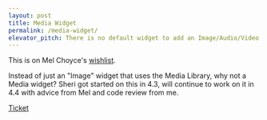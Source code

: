 ```yaml
---
layout: post
title: Media Widget
permalink: /media-widget/
elevator_pitch: There is no default widget to add an Image/Audio/Video etc in the sidebar.
---
```


This is on Mel Choyce's [wishlist](https://choycedesign.com/2015/01/23/my-top-wordpress-pain-points/).

Instead of just an "Image" widget that uses the Media Library, why not a Media widget? Sheri
got started on this in 4.3, will continue to work on it in 4.4 with advice from Mel and
code review from me.

[Ticket](https://core.trac.wordpress.org/ticket/32417)
